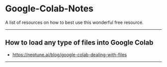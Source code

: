 # Google-Colab-Notes
A list of resources on how to best use this wonderful free resource.
***

## How to load any type of files into Google Colab
- https://neptune.ai/blog/google-colab-dealing-with-files
***

